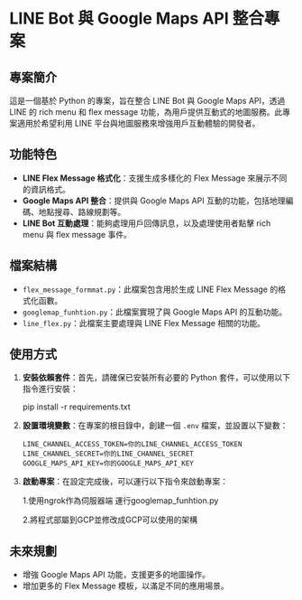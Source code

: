 # LINE Bot 與 Google Maps API 整合專案

## 專案簡介

這是一個基於 Python 的專案，旨在整合 LINE Bot 與 Google Maps API，透過 LINE 的 rich menu 和 flex message 功能，為用戶提供互動式的地圖服務。此專案適用於希望利用 LINE 平台與地圖服務來增強用戶互動體驗的開發者。

## 功能特色

- **LINE Flex Message 格式化**：支援生成多樣化的 Flex Message 來展示不同的資訊格式。
- **Google Maps API 整合**：提供與 Google Maps API 互動的功能，包括地理編碼、地點搜尋、路線規劃等。
- **LINE Bot 互動處理**：能夠處理用戶回傳訊息，以及處理使用者點擊 rich menu 與 flex message 事件。

## 檔案結構

- `flex_message_formmat.py`：此檔案包含用於生成 LINE Flex Message 的格式化函數。
- `googlemap_funhtion.py`：此檔案實現了與 Google Maps API 的互動功能。
- `line_flex.py`：此檔案主要處理與 LINE Flex Message 相關的功能。

## 使用方式

1. **安裝依賴套件**：首先，請確保已安裝所有必要的 Python 套件，可以使用以下指令進行安裝：

    
    pip install -r requirements.txt
    

2. **設置環境變數**：在專案的根目錄中，創建一個 `.env` 檔案，並設置以下變數：

    ```env
    LINE_CHANNEL_ACCESS_TOKEN=你的LINE_CHANNEL_ACCESS_TOKEN
    LINE_CHANNEL_SECRET=你的LINE_CHANNEL_SECRET
    GOOGLE_MAPS_API_KEY=你的GOOGLE_MAPS_API_KEY
    ```

3. **啟動專案**：在設定完成後，可以運行以下指令來啟動專案：

    1.使用ngrok作為伺服器端
      運行googlemap_funhtion.py
   
    2.將程式部屬到GCP並修改成GCP可以使用的架構
    

## 未來規劃

- 增強 Google Maps API 功能，支援更多的地圖操作。
- 增加更多的 Flex Message 模板，以滿足不同的應用場景。
